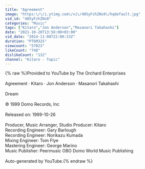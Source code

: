 ```yaml
---
title: "Agreement"
image: "https:\/\/i.ytimg.com\/vi\/405yFzhZNs0\/hqdefault.jpg"
vid_id: "405yFzhZNs0"
categories: "Music"
tags: ["Kitaro","Jon Anderson","Masanori Takahashi"]
date: "2021-10-20T13:58:00+03:00"
vid_date: "2014-11-08T22:00:23Z"
duration: "PT6M32S"
viewcount: "57023"
likeCount: "748"
dislikeCount: "132"
channel: "Kitaro - Topic"
---
```

{% raw %}Provided to YouTube by The Orchard Enterprises<br /><br />Agreement · Kitaro · Jon Anderson · Masanori Takahashi<br /><br />Dream<br /><br />℗ 1999 Domo Records, Inc<br /><br />Released on: 1999-10-26<br /><br />Producer, Music Arranger, Studio Producer: Kitaro<br />Recording Engineer: Gary Barlough<br />Recording Engineer: Norikazu Kumada<br />Mixing Engineer: Tom Flye<br />Mastering Engineer: George Marino<br />Music  Publisher: Peermusic OBO Domo World Music Publishing<br /><br />Auto-generated by YouTube.{% endraw %}
